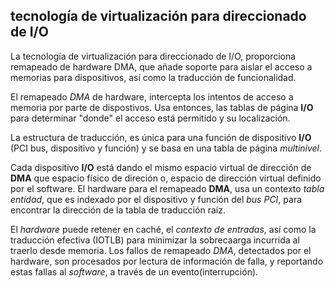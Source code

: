 ## tecnología de virtualización para direccionado de I/O

La tecnología de virtualización para direccionado de I/O, proporciona 
remapeado de hardware DMA, que añade soporte para aislar el acceso a 
memorias para dispositivos, así como la traducción de funcionalidad.

El remapeado _DMA_ de hardware, intercepta los intentos de acceso a 
memoria por parte de dispostivos. Usa entonces, las tablas de página
__I/O__ para determinar "donde" el acceso está permitido y su localización.

La estructura de traducción, es única para una función de dispositivo 
__I/O__ (PCI bus, dispositivo y función) y se basa en una tabla de 
página _multinivel_.

Cada dispositivo __I/O__ está dando el mismo espacio virtual de dirección de
__DMA__ que espacio físico de direción o, espacio de dirección virtual
definido por el software. El hardware para el remapeado __DMA__, usa un
contexto _tabla entidad_, que es indexado por el dispositivo y función del 
_bus PCI_, para encontrar la  dirección de la tabla de traducción raíz.

El _hardware_ puede retener en caché, el _contexto de entradas_, así como
la traducción efectiva (IOTLB) para minimizar la sobrecaarga incurrida al
traerlo desde memoria. Los fallos de remapeado _DMA_, detectados por el 
hardware, son procesados por lectura de información de falla, y reportando
estas fallas al _software_, a través de un evento(interrupción).
